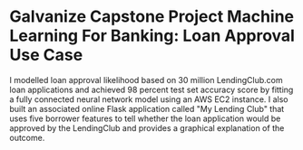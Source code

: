 Galvanize Capstone Project 
Machine Learning For Banking: Loan Approval Use Case
=====================================================

I modelled loan approval likelihood based on 30 million LendingClub.com loan applications and achieved 98 percent test set accuracy score by fitting a fully connected neural network model using an AWS EC2 instance. I also built an associated online Flask application called "My Lending Club" that uses five borrower features to tell whether the loan application would be approved by the LendingClub and provides a graphical explanation of the outcome.